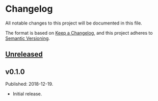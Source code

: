 # Changelog
All notable changes to this project will be documented in this file.

The format is based on [Keep a Changelog](https://keepachangelog.com/en/1.0.0/),
and this project adheres to [Semantic Versioning](https://semver.org/spec/v2.0.0.html).

## [Unreleased](https://gitlab.com/eidoo/ethapi-lib/compare/v0.1.0...HEAD)

## v0.1.0

Published: 2018-12-19.

- Initial release.
